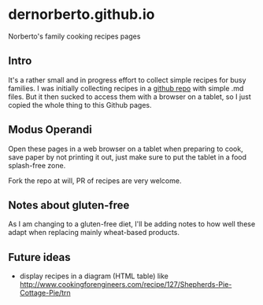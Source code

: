 # dernorberto.github.io
Norberto's family cooking recipes pages

## Intro

It's a rather small and in progress effort to collect simple recipes for busy families.
I was initially collecting recipes in a [github repo](https://github.com/dernorberto/recipesforfamily) with simple .md files. But it then sucked to access them with a browser on a tablet, so I just copied the whole thing to this Github pages.

## Modus Operandi

Open these pages in a web browser on a tablet when preparing to cook, save paper by not printing it out, just make sure to put the tablet in a food splash-free zone.

Fork the repo at will, PR of recipes are very welcome.

## Notes about gluten-free

As I am changing to a gluten-free diet, I'll be adding notes to how well these adapt when replacing mainly wheat-based products.

## Future ideas

* display recipes in a diagram (HTML table) like http://www.cookingforengineers.com/recipe/127/Shepherds-Pie-Cottage-Pie/trn
